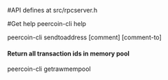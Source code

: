 #API defines at src/rpcserver.h

#Get help
peercoin-cli help <command>

peercoin-cli sendtoaddress <peercoinaddress> <amount> [comment] [comment-to]


#### Return all transaction ids in memory pool
peercoin-cli getrawmempool

